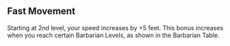## Fast Movement
Starting at 2nd level, your speed increases by +5 feet.
This bonus increases when you reach certain Barbarian Levels, as shown in the Barbarian Table.

<!--

-<< CHANGES >>-
- added extra fast movement column, as per monk's unarmored movement.
- unarmored movement scales slowly from 5 feet to 20 feet.
- in response, removed redundant features from class progression.
- moved initial boost to 2nd level.
- 10 feet mark kicks in at level 6.

-<< TODO >>-
- add fast movement column in Barbarian Table
- rename fast movement to something more exciting
- rename unarmored defense to be in line with fast movement

-<< COMMENTARY >>-
- wanted to make this more inline with monk's unarmored movement.
- wanted to rename this ability to unarmored movement, but didn't.
- doing this would make it disfunctional with monk's ability.
- this reason is because two abilities with the same name cannot stack.

-->
